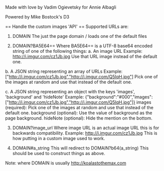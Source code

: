 Made with love by Vadim Ogievetsky for Annie Albagli

Powered by Mike Bostock's D3



== Handle the custom images 'API' ==
Supported URLs are:
1. DOMAIN
  The just the page domain / loads one of the default files

2. DOMAIN?BA5E64==
  Where BA5E64== is a UTF-8 base64 encoded string of one of the following things:
  a. An image URL
     Example: http://i.imgur.com/cz1Jb.jpg
     Use that URL image instead of the default one.

  b. A JSON string representing an array of URLs
     Example: ["http://i.imgur.com/cz1Jb.jpg","http://i.imgur.com/Q5IqH.jpg"]
     Pick one of the images at random and use that instead of the default one.

  c. A JSON string representing an object with the keys 'images', 'background' and 'hideNote'
     Example: {"background":"#000","images":["http://i.imgur.com/cz1Jb.jpg","http://i.imgur.com/Q5IqH.jpg"]}
     images (required): Pick one of the images at random and use that instead of the default one.
     background (optional): Use the value of background as the page background.
     hideNote (optional): Hide the mention on the bottom.

3. DOMAIN?image_url
  Where image URL is an actual image URL this is for backwards compatibility.
  Example: http://i.imgur.com/cz1Jb.jpg
  This is how putting in a custom image used to work.

4. DOMAIN#a_string
  This will redirect to DOMAIN?b64(a_string)
  This should be used to construct things as above.

Note: where DOMAIN is usually http://koalastothemax.com
